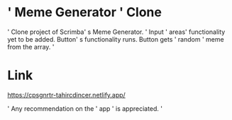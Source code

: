 # ' Meme Generator ' Clone

' Clone project of Scrimba' s Meme Generator. ' Input ' areas' functionality yet to be added. Button' s functionality runs. Button gets ' random ' meme from the array.  '

# Link

https://cpsgnrtr-tahircdincer.netlify.app/

' Any recommendation on the ' app ' is appreciated. '
